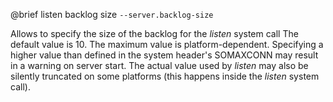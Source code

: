 

@brief listen backlog size
`--server.backlog-size`

Allows to specify the size of the backlog for the *listen* system call
The default value is 10. The maximum value is platform-dependent.
Specifying
a higher value than defined in the system header's SOMAXCONN may result in
a warning on server start. The actual value used by *listen* may also be
silently truncated on some platforms (this happens inside the *listen*
system call).

